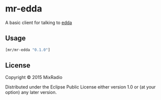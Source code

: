 # mr-edda

A basic client for talking to [edda](http://github.com/Netflix/edda)

## Usage

```clojure
[mr/mr-edda "0.1.0"]
```

## License

Copyright © 2015 MixRadio

Distributed under the Eclipse Public License either version 1.0 or (at
your option) any later version.
